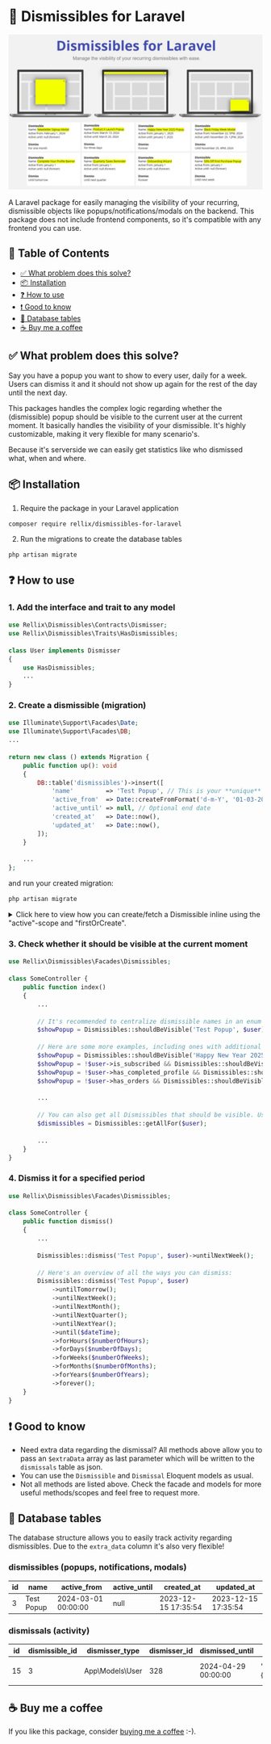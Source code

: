 # 📣 Dismissibles for Laravel

![Dismissibles for Laravel](./images/dismissibles-for-laravel.jpg)

A Laravel package for easily managing the visibility of your recurring, dismissible objects like popups/notifications/modals on the backend. This package does not include frontend components, so it's compatible with any frontend you can use.

## 📕 Table of Contents

- [✅ What problem does this solve?](#-what-problem-does-this-solve)
- [📦 Installation](#-installation)
- [❓ How to use](#-how-to-use)
- [❗ Good to know](#-good-to-know)
- [💾 Database tables](#-database-tables)
- [☕ Buy me a coffee](#-buy-me-a-coffee)

## ✅ What problem does this solve?
Say you have a popup you want to show to every user, daily for a week. Users can dismiss it and it should not show up again for the rest of the day until the next day.

This packages handles the complex logic regarding whether the (dismissible) popup should be visible to the current user at the current moment. It basically handles the visibility of your dismissible. It's highly customizable, making it very flexible for many scenario's.

Because it's serverside we can easily get statistics like who dismissed what, when and where.

## 📦 Installation
1. Require the package in your Laravel application
```shell
composer require rellix/dismissibles-for-laravel
```

2. Run the migrations to create the database tables
```shell
php artisan migrate
```

## ❓ How to use

### 1. Add the interface and trait to any model
```php
use Rellix\Dismissibles\Contracts\Dismisser;
use Rellix\Dismissibles\Traits\HasDismissibles;

class User implements Dismisser
{
    use HasDismissibles;
    ...
}

```

### 2. Create a dismissible (migration)
```php
use Illuminate\Support\Facades\Date;
use Illuminate\Support\Facades\DB;
...

return new class () extends Migration {
    public function up(): void
    {
        DB::table('dismissibles')->insert([
            'name'         => 'Test Popup', // This is your **unique** identifier
            'active_from'  => Date::createFromFormat('d-m-Y', '01-03-2024'),
            'active_until' => null, // Optional end date
            'created_at'   => Date::now(),
            'updated_at'   => Date::now(),
        ]);
    }
    
    ...
};
```

and run your created migration:
```php
php artisan migrate
```

<details>

<summary>Click here to view how you can create/fetch a Dismissible inline using the "active"-scope and "firstOrCreate".</summary>

```php
Dismissible::active()->firstOrCreate(
    ['name' => 'Test Popup'], 
    [
        'active_from'  => Date::createFromFormat('d-m-Y', '01-03-2024'),
        'active_until' => null,
        'created_at'   => Date::now(),
        'updated_at'   => Date::now(),
    ]
);
```

</details>

### 3. Check whether it should be visible at the current moment
```php
use Rellix\Dismissibles\Facades\Dismissibles;

class SomeController {
    public function index()
    {
        ...
    
        // It's recommended to centralize dismissible names in an enum (or config)
        $showPopup = Dismissibles::shouldBeVisible('Test Popup', $user);
        
        // Here are some more examples, including ones with additional conditionals:
        $showPopup = Dismissibles::shouldBeVisible('Happy New Year 2025 Popup', $user);
        $showPopup = !$user->is_subscribed && Dismissibles::shouldBeVisible('Newsletter signup modal', $user);
        $showPopup = !$user->has_completed_profile && Dismissibles::shouldBeVisible('Complete your profile notification', $user);
        $showPopup = !$user->has_orders && Dismissibles::shouldBeVisible('50% Off First Purchase Popup', $user);
        
        ...
        
        // You can also get all Dismissibles that should be visible. Useful for performance reasons.
        $dismissibles = Dismissibles::getAllFor($user);
        
        ...
    }
}
```

### 4. Dismiss it for a specified period
```php
use Rellix\Dismissibles\Facades\Dismissibles;

class SomeController {
    public function dismiss()
    {
        ...
        
        Dismissibles::dismiss('Test Popup', $user)->untilNextWeek();
        
        // Here's an overview of all the ways you can dismiss:
        Dismissibles::dismiss('Test Popup', $user)
            ->untilTomorrow();
            ->untilNextWeek();
            ->untilNextMonth();
            ->untilNextQuarter();
            ->untilNextYear();
            ->until($dateTime);
            ->forHours($numberOfHours);
            ->forDays($numberOfDays);
            ->forWeeks($numberOfWeeks);
            ->forMonths($numberOfMonths);
            ->forYears($numberOfYears);
            ->forever();
    }
}
```

## ❗ Good to know
- Need extra data regarding the dismissal? All methods above allow you to pass an `$extraData` array as last parameter which will be written to the `dismissals` table as json.
- You can use the `Dismissible` and `Dismissal` Eloquent models as usual.
- Not all methods are listed above. Check the facade and models for more useful methods/scopes and feel free to request more.

## 💾 Database tables
The database structure allows you to easily track activity regarding dismissibles. Due to the `extra_data` column it's also very flexible!

### dismissibles (popups, notifications, modals)
| id | name       | active_from         | active_until | created_at          | updated_at          |
|----|------------|---------------------|--------------|---------------------|---------------------|
| 3  | Test Popup | 2024-03-01 00:00:00 | null         | 2023-12-15 17:35:54 | 2023-12-15 17:35:54 |


### dismissals (activity)
| id | dismissible_id | dismisser_type  | dismisser_id | dismissed_until     | extra_data                   | created_at          | updated_at          |
|----|----------------|-----------------|--------------|---------------------|------------------------------|---------------------|---------------------|
| 15 | 3              | App\Models\User | 328          | 2024-04-29 00:00:00 | "{\"route\":\"home.index\"}" | 2024-04-28 17:35:54 | 2024-04-28 17:35:54 |

## ☕ Buy me a coffee
If you like this package, consider [buying me a coffee](https://www.paypal.com/donate/?business=E6QBKXWLXMD92&no_recurring=1&item_name=Buy+me+a+coffee&currency_code=EUR) :-).
